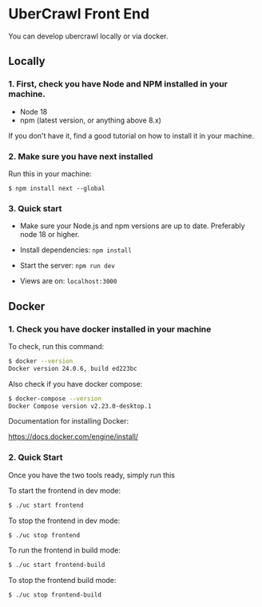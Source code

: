 # UberCrawl Front End

You can develop ubercrawl locally or via docker.

## Locally

### 1. First, check you have Node and NPM installed in your machine.

- Node 18
- npm (latest version, or anything above 8.x)

If you don't have it, find a good tutorial on how
to install it in your machine.

### 2. Make sure you have next installed

Run this in your machine:

```
$ npm install next --global
```

### 3. Quick start

- Make sure your Node.js and npm versions are up to date. Preferably node 18 or higher.

- Install dependencies: `npm install`

- Start the server: `npm run dev`

- Views are on: `localhost:3000`

## Docker

### 1. Check you have docker installed in your machine

To check, run this command:

```bash
$ docker --version
Docker version 24.0.6, build ed223bc
```

Also check if you have docker compose:

```bash
$ docker-compose --version
Docker Compose version v2.23.0-desktop.1
```

Documentation for installing Docker:

https://docs.docker.com/engine/install/

### 2. Quick Start

Once you have the two tools ready, simply run this

To start the frontend in dev mode:

```bash
$ ./uc start frontend
```

To stop the frontend in dev mode:

```bash
$ ./uc stop frontend
```

To run the frontend in build mode:

```bash
$ ./uc start frontend-build
```

To stop the frontend build mode:

```bash
$ ./uc stop frontend-build
```

